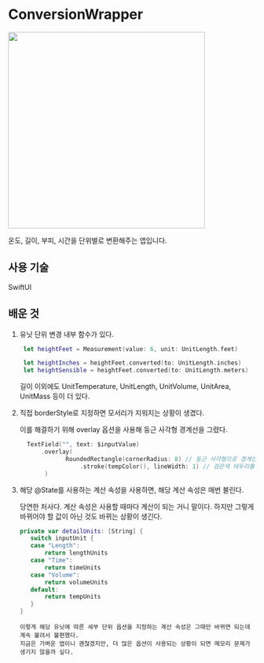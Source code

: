 # ConversionWrapper

<img src="https://github.com/CHOIJUNHYUK01/hackingWithSwift/assets/114978803/9df8e820-5781-4135-928a-8836a2c41a47" width="400" />

온도, 길이, 부피, 시간을 단위별로 변환해주는 앱입니다.

## 사용 기술

SwiftUI

## 배운 것

1. 유닛 단위 변경 내부 함수가 있다.
   
   ```swift
    let heightFeet = Measurement(value: 6, unit: UnitLength.feet)

    let heightInches = heightFeet.converted(to: UnitLength.inches)
    let heightSensible = heightFeet.converted(to: UnitLength.meters)
   ```
   
    길이 이외에도 UnitTemperature, UnitLength, UnitVolume, UnitArea, UnitMass 등이 더 있다.

2. 직접 borderStyle로 지정하면 모서리가 지워지는 상황이 생겼다.

     이를 해결하기 위해 overlay 옵션을 사용해 둥근 사각형 경계선을 그렸다.

   ```swift
     TextField("", text: $inputValue)
         .overlay(
                RoundedRectangle(cornerRadius: 8) // 둥근 사각형으로 경계선을 그림
                    .stroke(tempColor(), lineWidth: 1) // 검은색 테두리를 적용
          )
   ```

3. 해당 @State를 사용하는 계산 속성을 사용하면, 해당 계산 속성은 매번 불린다.

     당연한 처사다. 계산 속성은 사용할 때마다 계산이 되는 거니 말이다.
     하지만 그렇게 바뀌어야 할 값이 아닌 것도 바뀌는 상황이 생긴다.

     ```swift
     private var detailUnits: [String] {
        switch inputUnit {
        case "Length":
            return lengthUnits
        case "Time":
            return timeUnits
        case "Volume":
            return volumeUnits
        default:
            return tempUnits
        }
    }
     ```

       이렇게 해당 유닛에 따른 세부 단위 옵션을 지정하는 계산 속성은 그때만 바뀌면 되는데 계속 불려서 불편했다.
       지금은 가벼운 앱이니 괜찮겠지만, 더 많은 옵션이 사용되는 상황이 되면 메모리 문제가 생기지 않을까 싶다.
